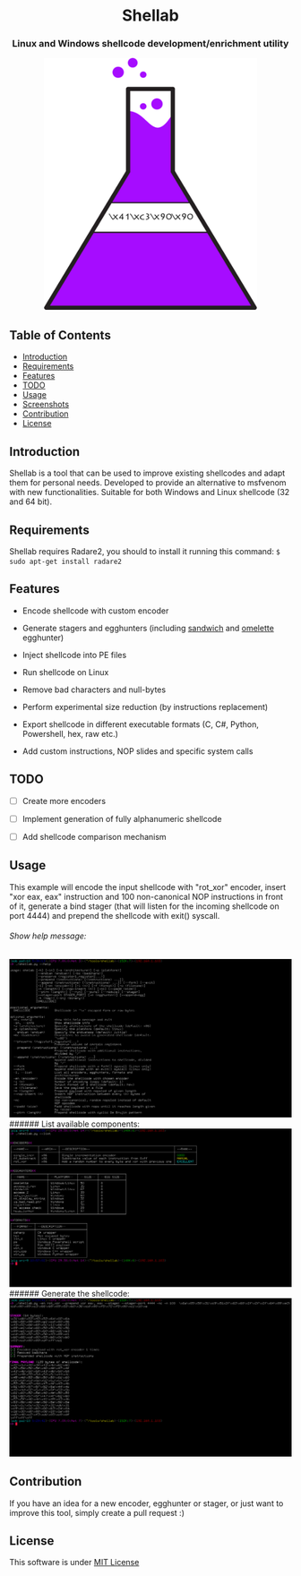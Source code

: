 <h1 align="center"> Shellab </h1> 
<h3 align="center"> Linux and Windows shellcode development/enrichment utility </h3> 
<p align="center">
  <a>
    <img alt="Shellab" title="Shellab" src="flask.png" width="380" height="450">
  </a>
</p>


## Table of Contents
- [Introduction](#introduction)
- [Requirements](#requirements)
- [Features](#features)
- [TODO](#todo)
- [Usage](#usage)
- [Screenshots](#screenshots)
- [Contribution](#contribution)
- [License](#license)


## Introduction
Shellab is a tool that can be used to improve existing shellcodes and adapt them for personal needs. Developed to provide an alternative to msfvenom with new functionalities. Suitable for both Windows and Linux shellcode (32 and 64 bit). 

## Requirements
Shellab requires Radare2, you should to install it running this command:
`$ sudo apt-get install radare2`

## Features

* Encode shellcode with custom encoder 

* Generate stagers and egghunters (including [sandwich](https://www.securitysift.com/eggsandwich-egghunter-integrity/) and [omelette](http://www.thegreycorner.com/2013/10/omlette-egghunter-shellcode.html) egghunter)
* Inject shellcode into PE files
* Run shellcode on Linux
* Remove bad characters and null-bytes
* Perform experimental size reduction (by instructions replacement)
* Export shellcode in different executable formats (C, C#, Python, Powershell, hex, raw etc.)
* Add custom instructions, NOP slides and specific system calls

## TODO
- [ ] Create more encoders
- [ ] Implement generation of fully alphanumeric shellcode
- [ ] Add shellcode comparison mechanism


## Usage
This example will encode the input shellcode with "rot_xor" encoder, insert "xor eax, eax" instruction and 100 non-canonical NOP instructions in front of it, generate a bind stager (that will listen for the incoming shellcode on port 4444) and prepend the shellcode with exit() syscall.
###### Show help message:
<img src="screenshots/help_screenshot.png" width="600"/>
###### List available components:
<img src="screenshots/list_screenshot.png" width="600"/>
###### Generate the shellcode:
<img src="screenshots/example.png" width="600"/>




## Contribution
If you have an idea for a new encoder, egghunter or stager, or just want to improve this tool, simply create a pull request :)

## License
This software is under [MIT License](https://en.wikipedia.org/wiki/MIT_License)